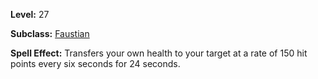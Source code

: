 <!-- TITLE: Spell: Pact Of Shadow -->
<!-- SUBTITLE:  -->

**Level:** 27

**Subclass:** [Faustian](faustian)

**Spell Effect:** Transfers your own health to your target at a rate of 150 hit points every six seconds for 24 seconds.